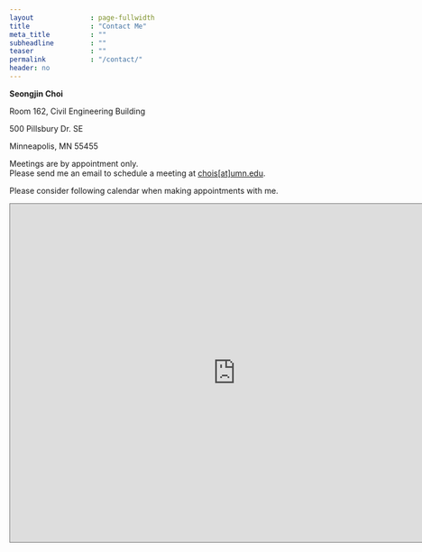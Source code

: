 ```yaml
---
layout              : page-fullwidth
title               : "Contact Me"
meta_title          : ""
subheadline         : ""
teaser              : ""
permalink           : "/contact/"
header: no
---
```

**Seongjin Choi**

Room 162, Civil Engineering Building

500 Pillsbury Dr. SE

Minneapolis, MN 55455

Meetings are by appointment only.<br>
Please send me an email to schedule a meeting at <a href="mailto:chois@umn.edu">chois[at]umn.edu</a>.

Please consider following calendar when making appointments with me.

<iframe src="https://calendar.google.com/calendar/embed?height=600&wkst=1&bgcolor=%23ffffff&ctz=America%2FToronto&showTitle=0&showNav=1&showPrint=0&showTabs=0&mode=WEEK&showCalendars=0&src=Y2hvaXNAdW1uLmVkdQ&src=YmVuY2hvaTkzQGdtYWlsLmNvbQ&color=%230B8043&color=%23AD1457" style="border:solid 1px #777" width="800" height="600" frameborder="0" scrolling="no"></iframe>
